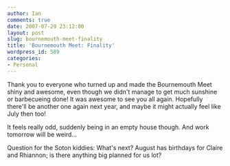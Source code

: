 ```yaml
---
author: Ian
comments: true
date: 2007-07-29 23:12:00
layout: post
slug: bournemouth-meet-finality
title: 'Bournemouth Meet: Finality'
wordpress_id: 589
categories:
- Personal
---
```


Thank you to everyone who turned up and made the Bournemouth Meet shiny and awesome, even though we didn't manage to get much sunshine or barbecueing done!  It was awesome to see you all again.  Hopefully there'll be another one again next year, and maybe it might actually feel like July then too!  

It feels really odd, suddenly being in an empty house though.  And work tomorrow will be weird...  

Question for the Soton kiddies:  What's next?  August has birthdays for Claire and Rhiannon; is there anything big planned for us lot?
